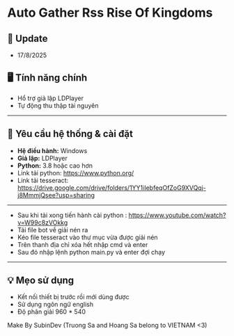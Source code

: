 # Auto Gather Rss Rise Of Kingdoms 

## 🔔 Update

- 17/8/2025

## 🖥️ Tính năng chính

- Hổ trợ giả lập LDPlayer
- Tự động thu thập tài nguyên

---

## 🔧 Yêu cầu hệ thống & cài đặt

- **Hệ điều hành:** Windows 
- **Giả lập:** LDPlayer
- **Python:** 3.8 hoặc cao hơn
- Link tải python: https://www.python.org/
- Link tải tesseract: https://drive.google.com/drive/folders/1YY1iIebfeqOfZoG9XVQqj-j8MmmjQsee?usp=sharing
- - - - - - - - - - - - - - - - - - - - - -
- Sau khi tải xong tiến hành cài python : https://www.youtube.com/watch?v=W99c8zVOkkg
- Tải file bot về giải nén ra
- Kéo file tesseract vào thư mục vừa được giải nén
- Trên thanh địa chỉ xóa hết nhập cmd và enter
- Sau đó nhập lệnh python main.py và enter đợi chạy

---

## 💡 Mẹo sử dụng

- Kết nối thiết bị trước rồi mới dùng được
- Sử dụng ngôn ngữ english
- Độ phân giải 960 * 540 

Make By SubinDev (Truong Sa and Hoang Sa belong to VIETNAM &lt;3)
